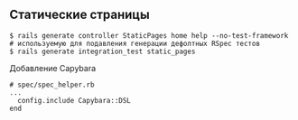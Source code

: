 ## Статические страницы

```
$ rails generate controller StaticPages home help --no-test-framework # используемую для подавления генерации дефолтных RSpec тестов
$ rails generate integration_test static_pages
```

Добавление Capybara
```
# spec/spec_helper.rb
...
  config.include Capybara::DSL
end
```